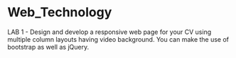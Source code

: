# Web_Technology
LAB 1 - Design and develop a responsive web page for your CV using multiple column layouts having video background. You can make the use of bootstrap as well as jQuery.
